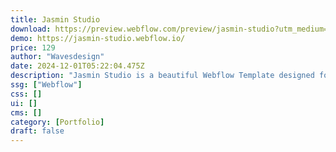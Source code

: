 ```yaml
---
title: Jasmin Studio
download: https://preview.webflow.com/preview/jasmin-studio?utm_medium=preview_link&utm_source=designer&utm_content=jasmin-studio&preview=cb1ec912ad0bfc72470a6084016ba338&locale=en&workflow=preview
demo: https://jasmin-studio.webflow.io/
price: 129
author: "Wavesdesign"
date: 2024-12-01T05:22:04.475Z
description: "Jasmin Studio is a beautiful Webflow Template designed for the coolest agencies and creative studios. It features bold typography, creative layouts, and a clear CMS structure."
ssg: ["Webflow"]
css: []
ui: []
cms: []
category: [Portfolio]
draft: false
---
```

